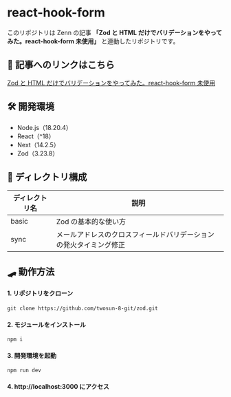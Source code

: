 # react-hook-form

このリポジトリは Zenn の記事 **「Zod と HTML だけでバリデーションをやってみた。react-hook-form 未使用」** と連動したリポジトリです。

## 📄 記事へのリンクはこちら

[Zod と HTML だけでバリデーションをやってみた。react-hook-form 未使用](https://zenn.dev/cocomina/articles/how-to-use-react-hook-form)

## 🛠️ 開発環境

- Node.js（18.20.4）
- React（^18）
- Next（14.2.5）
- Zod（3.23.8）

## 📁 ディレクトリ構成

| ディレクトリ名 | 説明                                                               |
| -------------- | ------------------------------------------------------------------ |
| basic          | Zod の基本的な使い方                                               |
| sync           | メールアドレスのクロスフィールドバリデーションの発火タイミング修正 |

## 🛹 動作方法

#### 1. リポジトリをクローン

```
git clone https://github.com/twosun-8-git/zod.git
```

#### 2. モジュールをインストール

```
npm i
```

#### 3. 開発環境を起動

```
npm run dev
```

#### 4. http://localhost:3000 にアクセス
